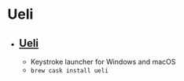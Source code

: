 # Ueli
- [Ueli](https://ueli.app/)
  - 
  - Keystroke launcher for Windows and macOS
  - `brew cask install ueli`
